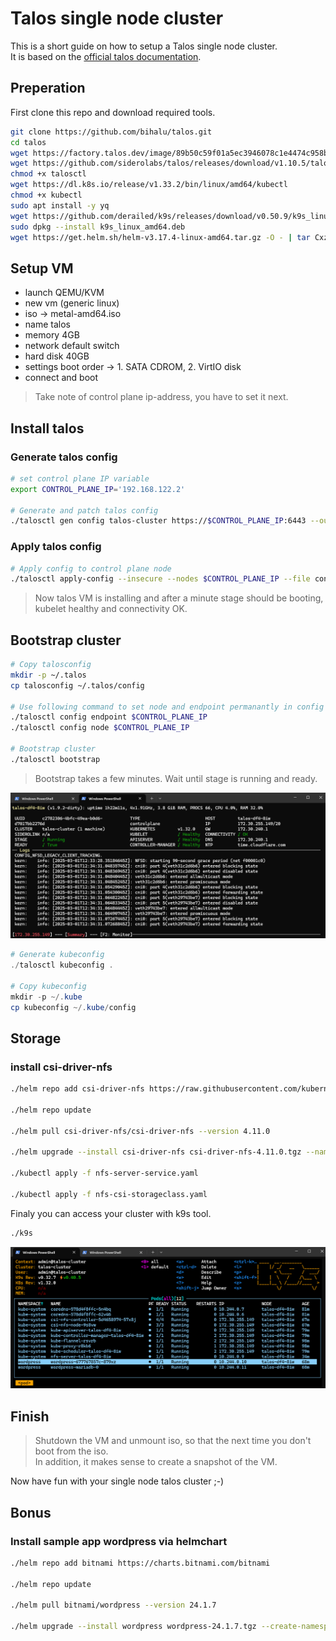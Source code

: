 # Talos single node cluster

This is a short guide on how to setup a Talos single node cluster.  
It is based on the [official talos documentation](https://www.talos.dev/v1.10/talos-guides/install/virtualized-platforms/kvm/).  

## Preperation

First clone this repo and download required tools.

```bash
git clone https://github.com/bihalu/talos.git
cd talos
wget https://factory.talos.dev/image/89b50c59f01a5ec3946078c1e4474c958b6f7fe9064654e15385ad1ad73f536c/v1.10.5/metal-amd64.iso
wget https://github.com/siderolabs/talos/releases/download/v1.10.5/talosctl-linux-amd64 -O talosctl
chmod +x talosctl
wget https://dl.k8s.io/release/v1.33.2/bin/linux/amd64/kubectl
chmod +x kubectl
sudo apt install -y yq
wget https://github.com/derailed/k9s/releases/download/v0.50.9/k9s_linux_amd64.deb
sudo dpkg --install k9s_linux_amd64.deb
wget https://get.helm.sh/helm-v3.17.4-linux-amd64.tar.gz -O - | tar Cxzf /tmp - && cp /tmp/linux-amd64/helm .

```

## Setup VM

* launch QEMU/KVM
* new vm (generic linux)
* iso -> metal-amd64.iso
* name talos
* memory 4GB
* network default switch
* hard disk 40GB
* settings boot order -> 1. SATA CDROM, 2. VirtIO disk
* connect and boot

> Take note of control plane ip-address, you have to set it next.

## Install talos

### Generate talos config

```bash
# set control plane IP variable
export CONTROL_PLANE_IP='192.168.122.2'

# Generate and patch talos config
./talosctl gen config talos-cluster https://$CONTROL_PLANE_IP:6443 --output-dir . --force --config-patch-control-plane "@patch-qemu.yaml"

```

### Apply talos config

```bash
# Apply config to control plane node
./talosctl apply-config --insecure --nodes $CONTROL_PLANE_IP --file controlplane.yaml

```

> Now talos VM is installing and after a minute stage should be booting, kubelet healthy and connectivity OK.

## Bootstrap cluster

```bash
# Copy talosconfig
mkdir -p ~/.talos
cp talosconfig ~/.talos/config

# Use following command to set node and endpoint permanantly in config so you dont have to type it everytime
./talosctl config endpoint $CONTROL_PLANE_IP
./talosctl config node $CONTROL_PLANE_IP

# Bootstrap cluster
./talosctl bootstrap

```
> Bootstrap takes a few minutes. Wait until stage is running and ready.

![booting](./booting.png)

```powershell
# Generate kubeconfig
./talosctl kubeconfig .

# Copy kubeconfig
mkdir -p ~/.kube
cp kubeconfig ~/.kube/config

```

## Storage

### install csi-driver-nfs

```bash
./helm repo add csi-driver-nfs https://raw.githubusercontent.com/kubernetes-csi/csi-driver-nfs/master/charts

./helm repo update

./helm pull csi-driver-nfs/csi-driver-nfs --version 4.11.0

./helm upgrade --install csi-driver-nfs csi-driver-nfs-4.11.0.tgz --namespace kube-system --version v4.11.0

./kubectl apply -f nfs-server-service.yaml

./kubectl apply -f nfs-csi-storageclass.yaml

```

Finaly you can access your cluster with k9s tool.

```bash
./k9s

```

![k9s](./k9s.png)

## Finish

> Shutdown the VM and unmount iso, so that the next time you don't boot from the iso.  
  In addition, it makes sense to create a snapshot of the VM.

Now have fun with your single node talos cluster ;-)


## Bonus

### Install sample app wordpress via helmchart

```bash
./helm repo add bitnami https://charts.bitnami.com/bitnami

./helm repo update

./helm pull bitnami/wordpress --version 24.1.7

./helm upgrade --install wordpress wordpress-24.1.7.tgz --create-namespace --namespace wordpress --version 24.1.7 --set service.type=NodePort --set service.nodePorts.http=30000 --set mariadb.auth.rootPassword="topsecret" --set mariadb.auth.password="secret" --set wordpressUsername="admin"

```

